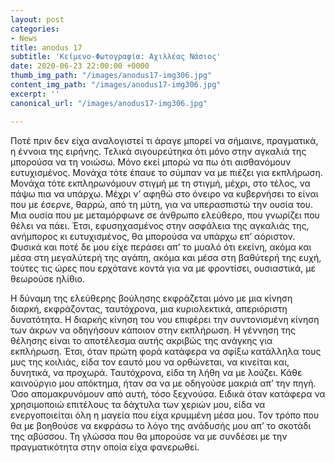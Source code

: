```yaml
---
layout: post
categories:
- News
title: anodus 17
subtitle: 'Κείμενο-Φωτογραφία: Αχιλλέας Νάσιος'
date: 2020-06-23 22:00:00 +0000
thumb_img_path: "/images/anodus17-img306.jpg"
content_img_path: "/images/anodus17-img306.jpg"
excerpt: ''
canonical_url: "/images/anodus17-img306.jpg"

---
```

Ποτέ πριν δεν είχα αναλογιστεί τι άραγε μπορεί να σήμαινε, πραγματικά, η έννοια της ειρήνης. Τελικά σιγουρεύτηκα ότι μόνο στην αγκαλιά της μπορούσα να τη νοιώσω. Μόνο εκεί μπορώ να πω ότι αισθανόμουν ευτυχισμένος. Μονάχα τότε έπαυε το σύμπαν να με πιέζει για εκπλήρωση. Μονάχα τότε εκπληρωνόμουν στιγμή με τη στιγμή, μέχρι, στο τέλος, να πάψω πια να υπάρχω. Μέχρι ν’ αφηθώ στο όνειρο να κυβερνήσει το είναι που με έσερνε, θαρρώ, από τη μύτη, για να υπερασπιστώ την ουσία του. Μια ουσία που με μεταμόρφωνε σε άνθρωπο ελεύθερο, που γνωρίζει που θέλει να πάει. Έτσι, εφυσηχασμένος στην ασφάλεια της αγκαλιάς της, ανήμπορος κι ευτυχισμένος, θα μπορούσα να υπάρχω επ’ αόριστον. Φυσικά και ποτέ δε μου είχε περάσει απ’ το μυαλό ότι εκείνη, ακόμα και μέσα στη μεγαλύτερή της αγάπη, ακόμα και μέσα στη βαθύτερή της ευχή, τούτες τις ώρες που ερχότανε κοντά για να με φροντίσει, ουσιαστικά, με θεωρούσε ηλίθιο.

Η δύναμη της ελεύθερης βούλησης εκφράζεται μόνο με μια κίνηση διαρκή, εκφράζοντας, ταυτόχρονα, μια κυριολεκτικά, απεριόριστη δυνατότητα. Η διαρκής κίνηση του νου επιφέρει την συντονισμένη κίνηση των άκρων να οδηγήσουν κάποιον στην εκπλήρωση. Η γέννηση της θέλησης είναι το αποτέλεσμα αυτής ακριβώς της ανάγκης για εκπλήρωση. Έτσι, όταν πρώτη φορά κατάφερα να σφίξω κατάλληλα τους μυς της κοιλιάς, είδα τον εαυτό μου να ορθώνεται, να κινείται και, δυνητικά, να προχωρά. Ταυτόχρονα, είδα τη λήθη να με λούζει. Κάθε καινούργιο μου απόκτημα, ήταν σα να με οδηγούσε μακριά απ’ την πηγή. Όσο απομακρυνόμουν από αυτή, τόσο ξεχνούσα. Ειδικά όταν κατάφερα να χρησιμοποιώ επιτέλους τα δάχτυλα των χεριών μου, είδα να ενεργοποιείται όλη η μαγεία που είχα κρυμμένη μέσα μου. Τον τρόπο που θα με βοηθούσε να εκφράσω το λόγο της ανάδυσής μου απ’ το σκοτάδι της αβύσσου. Τη γλώσσα που θα μπορούσε να με συνδέσει με την πραγματικότητα στην οποία είχα φανερωθεί.